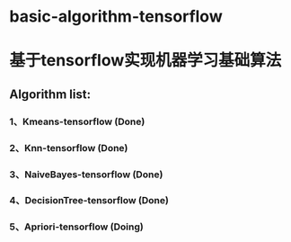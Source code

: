 # basic-algorithm-tensorflow
# 基于tensorflow实现机器学习基础算法
## Algorithm list:
### 1、Kmeans-tensorflow (Done)
### 2、Knn-tensorflow (Done)
### 3、NaiveBayes-tensorflow (Done)
### 4、DecisionTree-tensorflow (Done)
### 5、Apriori-tensorflow (Doing)

